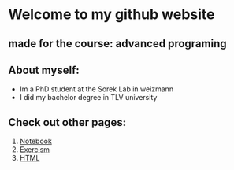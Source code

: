 # Welcome to my github website

## made for the course: advanced programing

## About myself:
* Im a PhD student at the Sorek Lab in weizmann
* I did my bachelor degree in TLV university

## Check out other pages:
1. [Notebook](https://ereztzvi.github.io/Notebook)
1. [Exercism](https://ereztzvi.github.io/Exercism)
1. [HTML](https://ereztzvi.github.io/Docs)
